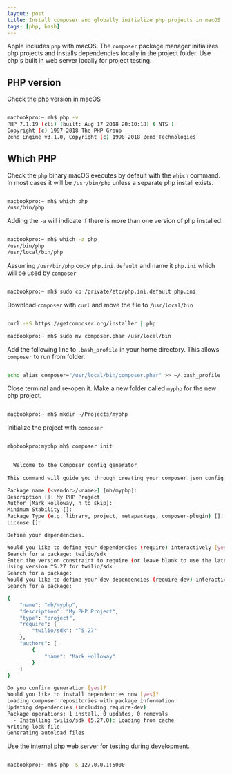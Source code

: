 ```yaml
---
layout: post
title: Install composer and globally initialize php projects in macOS
tags: [php, bash]
---
```


Apple includes `php` with macOS. The `composer` package manager initializes php projects and installs dependencies locally in the project folder. Use php's built in web server locally for project testing.

<!--more-->

## PHP version

Check the php version in macOS

```bash

macbookpro:~ mh$ php -v
PHP 7.1.19 (cli) (built: Aug 17 2018 20:10:18) ( NTS )
Copyright (c) 1997-2018 The PHP Group
Zend Engine v3.1.0, Copyright (c) 1998-2018 Zend Technologies

```
## Which PHP

Check the `php` binary macOS executes by default with the `which` command. In most cases it will be `/usr/bin/php` unless a separate php install exists. 

```bash

macbookpro:~ mh$ which php
/usr/bin/php

```

Adding the `-a` will indicate if there is more than one version of php installed.

```bash

macbookpro:~ mh$ which -a php
/usr/bin/php
/usr/local/bin/php

```

Assuming `/usr/bin/php` copy `php.ini.default` and name it `php.ini` which will be used by `composer`

```bash

macbookpro:~ mh$ sudo cp /private/etc/php.ini.default php.ini

```
Download `composer` with `curl` and move the file to `/usr/local/bin`

```bash

curl -sS https://getcomposer.org/installer | php

macbookpro:~ mh$ sudo mv composer.phar /usr/local/bin

```
Add the following line to `.bash_profile` in your home directory.  This allows `composer` to run from folder.

```bash

echo alias composer="/usr/local/bin/composer.phar" >> ~/.bash_profile

```
Close terminal and re-open it.  Make a new folder called `myphp` for the new php project.

```bash

macbookpro:~ mh$ mkdir ~/Projects/myphp

```
Initialize the project with `composer`

```bash

mbpbookpro:myphp mh$ composer init

                                            
  Welcome to the Composer config generator  
                                            
This command will guide you through creating your composer.json config.

Package name (<vendor>/<name>) [mh/myphp]: 
Description []: My PHP Project
Author [Mark Holloway, n to skip]: 
Minimum Stability []: 
Package Type (e.g. library, project, metapackage, composer-plugin) []: project
License []: 

Define your dependencies.

Would you like to define your dependencies (require) interactively [yes]? 
Search for a package: twilio/sdk
Enter the version constraint to require (or leave blank to use the latest version): 
Using version ^5.27 for twilio/sdk
Search for a package: 
Would you like to define your dev dependencies (require-dev) interactively [yes]? 
Search for a package: 

{
    "name": "mh/myphp",
    "description": "My PHP Project",
    "type": "project",
    "require": {
        "twilio/sdk": "^5.27"
    },
    "authors": [
        {
            "name": "Mark Holloway"
        }
    ]
}

Do you confirm generation [yes]? 
Would you like to install dependencies now [yes]? 
Loading composer repositories with package information
Updating dependencies (including require-dev)
Package operations: 1 install, 0 updates, 0 removals
  - Installing twilio/sdk (5.27.0): Loading from cache
Writing lock file
Generating autoload files

```
Use the internal php web server for testing during development.

```bash

macbookpro:~ mh$ php -S 127.0.0.1:5000

```
